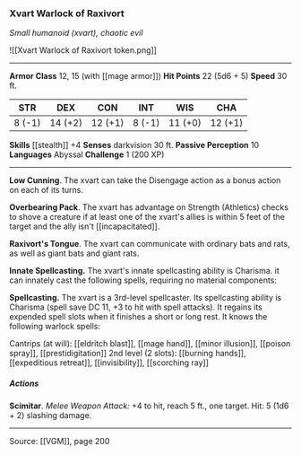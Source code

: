 ### Xvart Warlock of Raxivort
_Small humanoid (xvart), chaotic evil_

![[Xvart Warlock of Raxivort token.png]]




---

**Armor Class** 12, 15 (with [[mage armor]])
**Hit Points** 22 (5d6 + 5)
**Speed** 30 ft.

| STR     | DEX     | CON     | INT     | WIS     | CHA     |
|---------|---------|---------|---------|---------|---------|
| 8 (-1) | 14 (+2) | 12 (+1) | 8 (-1) | 11 (+0) | 12 (+1) |

**Skills** [[stealth]] +4
**Senses** darkvision 30 ft.
**Passive Perception** 10
**Languages** Abyssal
**Challenge** 1 (200 XP)

---

**Low Cunning**. The xvart can take the Disengage action as a bonus action on each of its turns.

**Overbearing Pack**. The xvart has advantage on Strength (Athletics) checks to shove a creature if at least one of the xvart's allies is within 5 feet of the target and the ally isn't [[incapacitated]].

**Raxivort's Tongue**. The xvart can communicate with ordinary bats and rats, as well as giant bats and giant rats.

**Innate Spellcasting.** The xvart's innate spellcasting ability is Charisma. it can innately cast the following spells, requiring no material components:

**Spellcasting.** The xvart is a 3rd-level spellcaster. Its spellcasting ability is Charisma (spell save DC 11, +3 to hit with spell attacks). It regains its expended spell slots when it finishes a short or long rest. It knows the following warlock spells:

Cantrips (at will): [[eldritch blast]], [[mage hand]], [[minor illusion]], [[poison spray]], [[prestidigitation]]
2nd level (2 slots): [[burning hands]], [[expeditious retreat]], [[invisibility]], [[scorching ray]]

##### Actions
**Scimitar**. _Melee Weapon Attack:_ +4 to hit, reach 5 ft., one target. Hit: 5 (1d6 + 2) slashing damage.


---

Source: [[VGM]], page 200